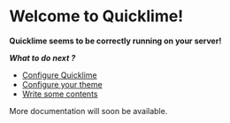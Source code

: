 # Welcome to Quicklime!

<div class="alert alert-success text-center" role="alert">
<strong>Quicklime seems to be correctly running on your server!</strong>
</div>

***What to do next ?***

 * [Configure Quicklime](/configure-quicklime)
 * [Configure your theme](/configure-theme)
 * [Write some contents](/write)


More documentation will soon be available.
